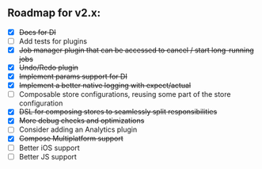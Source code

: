 ## Roadmap for v2.x:

- [x] ~~Docs for DI~~
- [ ] Add tests for plugins
- [x] ~~Job manager plugin that can be accessed to cancel / start long-running jobs~~
- [x] ~~Undo/Redo plugin~~
- [x] ~~Implement params support for DI~~
- [x] ~~Implement a better native logging with expect/actual~~
- [ ] Composable store configurations, reusing some part of the store configuration
- [x] ~~DSL for composing stores to seamlessly split responsibilities~~
- [x] ~~More debug checks and optimizations~~
- [ ] Consider adding an Analytics plugin
- [x] ~~Compose Multiplatform support~~
- [ ] Better iOS support
- [ ] Better JS support
